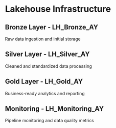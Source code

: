 # Lakehouse Infrastructure 
## Bronze Layer - LH_Bronze_AY 
Raw data ingestion and initial storage 
## Silver Layer - LH_Silver_AY   
Cleaned and standardized data processing 
## Gold Layer - LH_Gold_AY 
Business-ready analytics and reporting 
## Monitoring - LH_Monitoring_AY 
Pipeline monitoring and data quality metrics 
